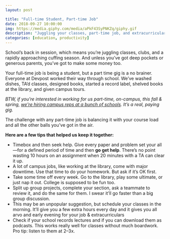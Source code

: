 ```yaml
---
layout: post

title: "Full-time Student, Part-time Job"
date: 2018-09-27 10:00:00
img: https://media.giphy.com/media/aPkF43SyPNKZq/giphy.gif
description: "Juggling your classes, part-time job, and extracurriculars"
categories: [education, productivity]
---
```


School’s back in session, which means you’re juggling classes, clubs, and a rapidly approaching cuffing season. And unless you’ve got deep pockets or generous parents, you’ve got to make some money too.

Your full-time job is being a student, but a part time gig is a no brainer. Everyone at Devpost worked their way through school. We’ve washed dishes, TA’d classes, designed books, started a record label, shelved books at the library, and given campus tours. 

_BTW, if you’re interested in working for us part-time, on-campus, this fall & spring, [we're hiring campus reps at a bunch of schools](https://careers.jobscore.com/careers/devpost/jobs/student-ambassadors-based-in-multiple-cities-cuDAPwifOr56kCeMg-44q7?ref=rss&sid=68). It’s a real, paying gig._

The challenge with any part-time job is balancing it with your course load and all the other balls you’ve got in the air. 

**Here are a few tips that helped us keep it together:**

- Timebox and then seek help. Give every paper and problem set your all&mdash;for a defined period of time and then **go get help**. There’s no point wasting 10 hours on an assignment when 20 minutes with a TA can clear it up.
- A lot of campus jobs, like working at the library, come with major downtime. Use that time to do your homework. But ask if it’s OK first.
- Take some time off every week. Go to the library, play some ultimate, or just nap it out. College is supposed to be fun too.
- Split up group projects, complete your section, ask a teammate to review it, and do the same for them. I swear it’ll go faster than a big group discussion.
- This may be an unpopular suggestion, but schedule your classes in the morning. It’ll give you a few extra hours every day and it gives you all arvo and early evening for your job & extracurriculars
- Check if your school records lectures and if you can download them as podcasts. This works really well for classes without much boardwork. Pro tip: listen to them at 2&ndash;3x.
